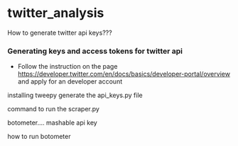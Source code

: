 # twitter_analysis

How to generate twitter api keys???
### Generating keys and access tokens for twitter api
- Follow the instruction on the page https://developer.twitter.com/en/docs/basics/developer-portal/overview and apply for an developer account

installing tweepy
generate the api_keys.py file

command to run the scraper.py

botometer....
mashable api key

how to run botometer

